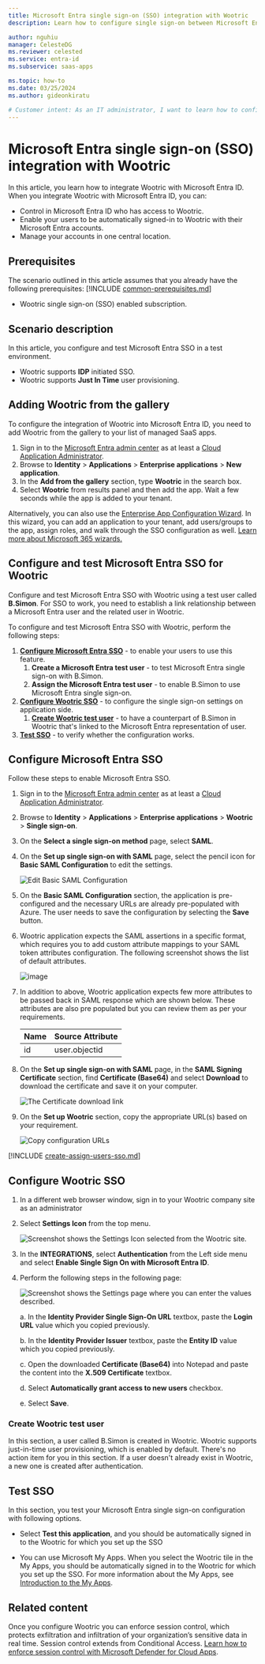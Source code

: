```yaml
---
title: Microsoft Entra single sign-on (SSO) integration with Wootric
description: Learn how to configure single sign-on between Microsoft Entra ID and Wootric.

author: nguhiu
manager: CelesteDG
ms.reviewer: celested
ms.service: entra-id
ms.subservice: saas-apps

ms.topic: how-to
ms.date: 03/25/2024
ms.author: gideonkiratu

# Customer intent: As an IT administrator, I want to learn how to configure single sign-on between Microsoft Entra ID and Wootric so that I can control who has access to Wootric, enable automatic sign-in with Microsoft Entra accounts, and manage my accounts in one central location.
---
```


# Microsoft Entra single sign-on (SSO) integration with Wootric

In this article,  you learn how to integrate Wootric with Microsoft Entra ID. When you integrate Wootric with Microsoft Entra ID, you can:

* Control in Microsoft Entra ID who has access to Wootric.
* Enable your users to be automatically signed-in to Wootric with their Microsoft Entra accounts.
* Manage your accounts in one central location.

## Prerequisites
The scenario outlined in this article assumes that you already have the following prerequisites:
[!INCLUDE [common-prerequisites.md](~/identity/saas-apps/includes/common-prerequisites.md)]
* Wootric single sign-on (SSO) enabled subscription.

## Scenario description

In this article,  you configure and test Microsoft Entra SSO in a test environment.

* Wootric supports **IDP** initiated SSO.
* Wootric supports **Just In Time** user provisioning.

## Adding Wootric from the gallery

To configure the integration of Wootric into Microsoft Entra ID, you need to add Wootric from the gallery to your list of managed SaaS apps.

1. Sign in to the [Microsoft Entra admin center](https://entra.microsoft.com) as at least a [Cloud Application Administrator](~/identity/role-based-access-control/permissions-reference.md#cloud-application-administrator).
1. Browse to **Identity** > **Applications** > **Enterprise applications** > **New application**.
1. In the **Add from the gallery** section, type **Wootric** in the search box.
1. Select **Wootric** from results panel and then add the app. Wait a few seconds while the app is added to your tenant.

 Alternatively, you can also use the [Enterprise App Configuration Wizard](https://portal.office.com/AdminPortal/home?Q=Docs#/azureadappintegration). In this wizard, you can add an application to your tenant, add users/groups to the app, assign roles, and walk through the SSO configuration as well. [Learn more about Microsoft 365 wizards.](/microsoft-365/admin/misc/azure-ad-setup-guides)


<a name='configure-and-test-azure-ad-sso-for-wootric'></a>

## Configure and test Microsoft Entra SSO for Wootric

Configure and test Microsoft Entra SSO with Wootric using a test user called **B.Simon**. For SSO to work, you need to establish a link relationship between a Microsoft Entra user and the related user in Wootric.

To configure and test Microsoft Entra SSO with Wootric, perform the following steps:

1. **[Configure Microsoft Entra SSO](#configure-azure-ad-sso)** - to enable your users to use this feature.
    1. **Create a Microsoft Entra test user** - to test Microsoft Entra single sign-on with B.Simon.
    1. **Assign the Microsoft Entra test user** - to enable B.Simon to use Microsoft Entra single sign-on.
1. **[Configure Wootric SSO](#configure-wootric-sso)** - to configure the single sign-on settings on application side.
    1. **[Create Wootric test user](#create-wootric-test-user)** - to have a counterpart of B.Simon in Wootric that's linked to the Microsoft Entra representation of user.
1. **[Test SSO](#test-sso)** - to verify whether the configuration works.

<a name='configure-azure-ad-sso'></a>

## Configure Microsoft Entra SSO

Follow these steps to enable Microsoft Entra SSO.

1. Sign in to the [Microsoft Entra admin center](https://entra.microsoft.com) as at least a [Cloud Application Administrator](~/identity/role-based-access-control/permissions-reference.md#cloud-application-administrator).
1. Browse to **Identity** > **Applications** > **Enterprise applications** > **Wootric** > **Single sign-on**.
1. On the **Select a single sign-on method** page, select **SAML**.
1. On the **Set up single sign-on with SAML** page, select the pencil icon for **Basic SAML Configuration** to edit the settings.

   ![Edit Basic SAML Configuration](common/edit-urls.png)

1. On the **Basic SAML Configuration** section, the application is pre-configured and the necessary URLs are already pre-populated with Azure. The user needs to save the configuration by selecting the **Save** button.


1. Wootric application expects the SAML assertions in a specific format, which requires you to add custom attribute mappings to your SAML token attributes configuration. The following screenshot shows the list of default attributes.

	![image](common/default-attributes.png)

1. In addition to above, Wootric application expects few more attributes to be passed back in SAML response which are shown below. These attributes are also pre populated but you can review them as per your requirements.
	
	| Name |  Source Attribute |
	| -------------- | --------- |
	| id | user.objectid |

1. On the **Set up single sign-on with SAML** page, in the **SAML Signing Certificate** section,  find **Certificate (Base64)** and select **Download** to download the certificate and save it on your computer.

	![The Certificate download link](common/certificatebase64.png)

1. On the **Set up Wootric** section, copy the appropriate URL(s) based on your requirement.

	![Copy configuration URLs](common/copy-configuration-urls.png)

<a name='create-an-azure-ad-test-user'></a>

[!INCLUDE [create-assign-users-sso.md](~/identity/saas-apps/includes/create-assign-users-sso.md)]

## Configure Wootric SSO




1. In a different web browser window, sign in to your Wootric company site as an administrator

1. Select **Settings Icon** from the top menu.

	![Screenshot shows the Settings Icon selected from the Wootric site.](./media/wootric-tutorial/configure-1.PNG)

1. In the **INTEGRATIONS**, select **Authentication** from the Left side menu and select **Enable Single Sign On with Microsoft Entra ID**.

1. Perform the following steps in the following page:

	![Screenshot shows the Settings page where you can enter the values described.](./media/wootric-tutorial/configure-3.PNG)

	a. In the **Identity Provider Single Sign-On URL** textbox, paste the **Login URL** value which you copied previously.

	b. In the **Identity Provider Issuer** textbox, paste the **Entity ID** value which you copied previously.

	c. Open the downloaded **Certificate (Base64)** into Notepad and paste the content into the **X.509 Certificate** textbox.

	d. Select **Automatically grant access to new users** checkbox.
	
	e. Select **Save**.

### Create Wootric test user

In this section, a user called B.Simon is created in Wootric. Wootric supports just-in-time user provisioning, which is enabled by default. There's no action item for you in this section. If a user doesn't already exist in Wootric, a new one is created after authentication.

## Test SSO 

In this section, you test your Microsoft Entra single sign-on configuration with following options.

* Select **Test this application**, and you should be automatically signed in to the Wootric for which you set up the SSO

* You can use Microsoft My Apps. When you select the Wootric tile in the My Apps, you should be automatically signed in to the Wootric for which you set up the SSO. For more information about the My Apps, see [Introduction to the My Apps](https://support.microsoft.com/account-billing/sign-in-and-start-apps-from-the-my-apps-portal-2f3b1bae-0e5a-4a86-a33e-876fbd2a4510).


## Related content

Once you configure Wootric you can enforce session control, which protects exfiltration and infiltration of your organization’s sensitive data in real time. Session control extends from Conditional Access. [Learn how to enforce session control with Microsoft Defender for Cloud Apps](/cloud-app-security/proxy-deployment-any-app).
